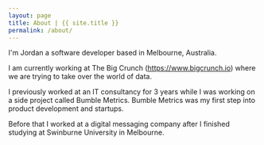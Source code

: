 ```yaml
---
layout: page
title: About | {{ site.title }}
permalink: /about/
---
```


I'm Jordan a software developer based in Melbourne, Australia.

I am currently working at The Big Crunch (https://www.bigcrunch.io) where we are trying to take over the world of data.

I previously worked at an IT consultancy for 3 years while I was working on a side project called Bumble Metrics. Bumble Metrics was my first step into product development and startups.

Before that I worked at a digital messaging company after I finished studying at Swinburne University in Melbourne.